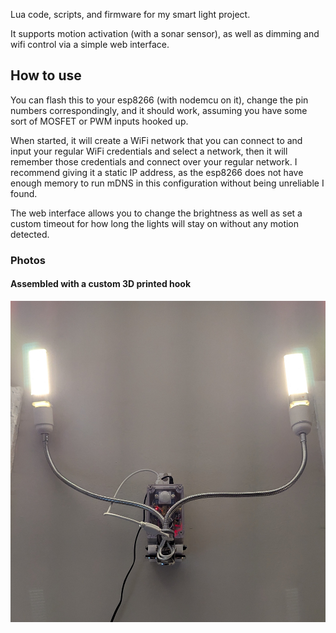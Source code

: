 Lua code, scripts, and firmware for my smart light project.

It supports motion activation (with a sonar sensor), as well as dimming and wifi control via a simple web interface.

## How to use
You can flash this to your esp8266 (with nodemcu on it), change the pin numbers correspondingly, and it should work, assuming you have some sort of MOSFET or PWM inputs hooked up.

When started, it will create a WiFi network that you can connect to and input your regular WiFi credentials and select a network, then it will remember those credentials and connect over your regular network. I recommend giving it a static IP address, as the esp8266 does not have enough memory to run mDNS in this configuration without being unreliable I found.

The web interface allows you to change the brightness as well as set a custom timeout for how long the lights will stay on without any motion detected.

### Photos
#### Assembled with a custom 3D printed hook
![Smart light hanging on the wall](./images/light.jpg)
